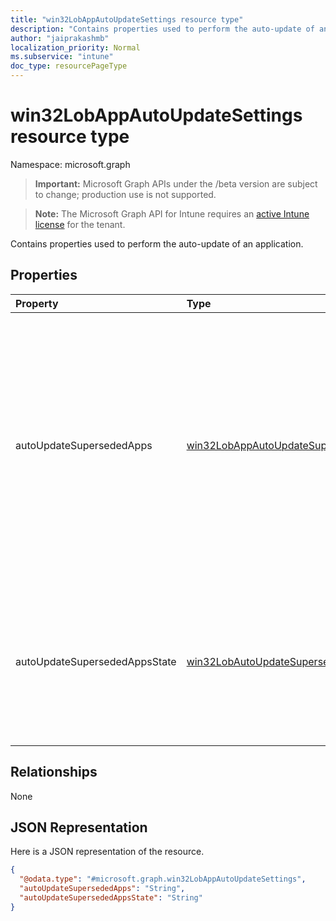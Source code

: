 ```yaml
---
title: "win32LobAppAutoUpdateSettings resource type"
description: "Contains properties used to perform the auto-update of an application."
author: "jaiprakashmb"
localization_priority: Normal
ms.subservice: "intune"
doc_type: resourcePageType
---
```


# win32LobAppAutoUpdateSettings resource type

Namespace: microsoft.graph

> **Important:** Microsoft Graph APIs under the /beta version are subject to change; production use is not supported.

> **Note:** The Microsoft Graph API for Intune requires an [active Intune license](https://go.microsoft.com/fwlink/?linkid=839381) for the tenant.

Contains properties used to perform the auto-update of an application.

## Properties
|Property|Type|Description|
|:---|:---|:---|
|autoUpdateSupersededApps|[win32LobAppAutoUpdateSupersededApps](../resources/intune-shared-win32lobappautoupdatesupersededapps.md)|The auto-update superseded apps setting for the app assignment. Possible values are notConfigured and enabled. Default value is notConfigured. Starting from April, 2024 (Intune Release 2404), this property will no longer be supported and will be marked as deprecated. Possible values are: `notConfigured`, `enabled`, `unknownFutureValue`.|
|autoUpdateSupersededAppsState|[win32LobAutoUpdateSupersededAppsState](../resources/intune-apps-win32lobautoupdatesupersededappsstate.md)|The auto-update superseded apps state setting for the app assignment. Possible values are notConfigured and enabled. Default value is notConfigured. Possible values are: `notConfigured`, `enabled`, `unknownFutureValue`.|

## Relationships
None

## JSON Representation
Here is a JSON representation of the resource.
<!-- {
  "blockType": "resource",
  "@odata.type": "microsoft.graph.win32LobAppAutoUpdateSettings"
}
-->
``` json
{
  "@odata.type": "#microsoft.graph.win32LobAppAutoUpdateSettings",
  "autoUpdateSupersededApps": "String",
  "autoUpdateSupersededAppsState": "String"
}
```
